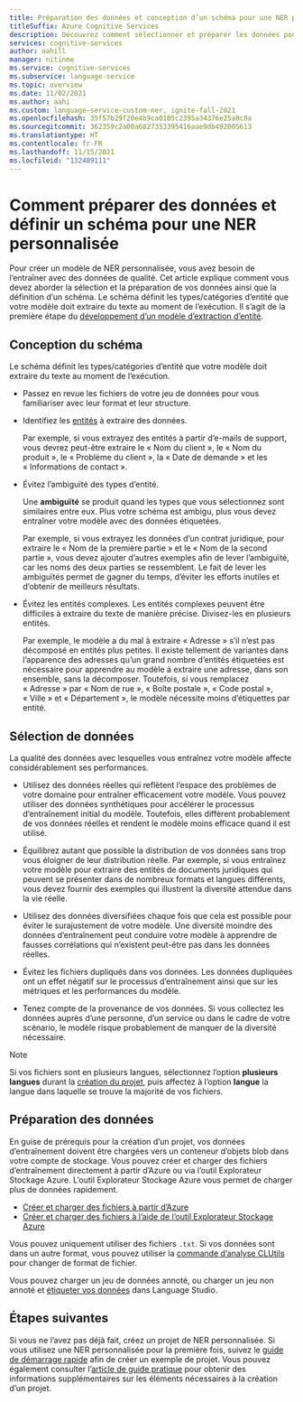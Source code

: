 ```yaml
---
title: Préparation des données et conception d’un schéma pour une NER personnalisée
titleSuffix: Azure Cognitive Services
description: Découvrez comment sélectionner et préparer les données pour réussir à créer des projets de NER personnalisée.
services: cognitive-services
author: aahill
manager: nitinme
ms.service: cognitive-services
ms.subservice: language-service
ms.topic: overview
ms.date: 11/02/2021
ms.author: aahi
ms.custom: language-service-custom-ner, ignite-fall-2021
ms.openlocfilehash: 35f57b29f20e4b9ca0105c2395a34376e25a8c8a
ms.sourcegitcommit: 362359c2a00a6827353395416aae9db492005613
ms.translationtype: HT
ms.contentlocale: fr-FR
ms.lasthandoff: 11/15/2021
ms.locfileid: "132489111"
---
```

# <a name="how-to-prepare-data-and-define-a-schema-for-custom-ner"></a>Comment préparer des données et définir un schéma pour une NER personnalisée

Pour créer un modèle de NER personnalisée, vous avez besoin de l’entraîner avec des données de qualité. Cet article explique comment vous devez aborder la sélection et la préparation de vos données ainsi que la définition d’un schéma. Le schéma définit les types/catégories d’entité que votre modèle doit extraire du texte au moment de l’exécution. Il s’agit de la première étape du [développement d’un modèle d’extraction d’entité](../overview.md#application-development-lifecycle).

## <a name="schema-design"></a>Conception du schéma

Le schéma définit les types/catégories d’entité que votre modèle doit extraire du texte au moment de l’exécution.

* Passez en revue les fichiers de votre jeu de données pour vous familiariser avec leur format et leur structure.

* Identifiez les [entités](../glossary.md#entity) à extraire des données.

    Par exemple, si vous extrayez des entités à partir d’e-mails de support, vous devrez peut-être extraire le « Nom du client », le « Nom du produit », le « Problème du client », la « Date de demande » et les « Informations de contact ».

* Évitez l’ambiguïté des types d’entité.

    Une **ambiguïté** se produit quand les types que vous sélectionnez sont similaires entre eux. Plus votre schéma est ambigu, plus vous devez entraîner votre modèle avec des données étiquetées.

    Par exemple, si vous extrayez les données d’un contrat juridique, pour extraire le « Nom de la première partie » et le « Nom de la second partie », vous devez ajouter d’autres exemples afin de lever l’ambiguïté, car les noms des deux parties se ressemblent. Le fait de lever les ambiguïtés permet de gagner du temps, d’éviter les efforts inutiles et d’obtenir de meilleurs résultats.

* Évitez les entités complexes. Les entités complexes peuvent être difficiles à extraire du texte de manière précise. Divisez-les en plusieurs entités.

    Par exemple, le modèle a du mal à extraire « Adresse » s’il n’est pas décomposé en entités plus petites. Il existe tellement de variantes dans l’apparence des adresses qu’un grand nombre d’entités étiquetées est nécessaire pour apprendre au modèle à extraire une adresse, dans son ensemble, sans la décomposer. Toutefois, si vous remplacez « Adresse » par « Nom de rue », « Boîte postale », « Code postal », « Ville » et « Département », le modèle nécessite moins d’étiquettes par entité.

## <a name="data-selection"></a>Sélection de données

La qualité des données avec lesquelles vous entraînez votre modèle affecte considérablement ses performances.

* Utilisez des données réelles qui reflètent l’espace des problèmes de votre domaine pour entraîner efficacement votre modèle. Vous pouvez utiliser des données synthétiques pour accélérer le processus d’entraînement initial du modèle. Toutefois, elles diffèrent probablement de vos données réelles et rendent le modèle moins efficace quand il est utilisé.

* Équilibrez autant que possible la distribution de vos données sans trop vous éloigner de leur distribution réelle. Par exemple, si vous entraînez votre modèle pour extraire des entités de documents juridiques qui peuvent se présenter dans de nombreux formats et langues différents, vous devez fournir des exemples qui illustrent la diversité attendue dans la vie réelle.

* Utilisez des données diversifiées chaque fois que cela est possible pour éviter le surajustement de votre modèle. Une diversité moindre des données d’entraînement peut conduire votre modèle à apprendre de fausses corrélations qui n’existent peut-être pas dans les données réelles. 
 
* Évitez les fichiers dupliqués dans vos données. Les données dupliquées ont un effet négatif sur le processus d’entraînement ainsi que sur les métriques et les performances du modèle. 

* Tenez compte de la provenance de vos données. Si vous collectez les données auprès d’une personne, d’un service ou dans le cadre de votre scénario, le modèle risque probablement de manquer de la diversité nécessaire. 

> [!NOTE]
> Si vos fichiers sont en plusieurs langues, sélectionnez l’option **plusieurs langues** durant la [création du projet](../quickstart.md), puis affectez à l’option **langue** la langue dans laquelle se trouve la majorité de vos fichiers.

## <a name="data-preparation"></a>Préparation des données

En guise de prérequis pour la création d’un projet, vos données d’entraînement doivent être chargées vers un conteneur d’objets blob dans votre compte de stockage. Vous pouvez créer et charger des fichiers d’entraînement directement à partir d’Azure ou via l’outil Explorateur Stockage Azure. L’outil Explorateur Stockage Azure vous permet de charger plus de données rapidement.  

* [Créer et charger des fichiers à partir d’Azure](/azure/storage/blobs/storage-quickstart-blobs-portal#create-a-container)
* [Créer et charger des fichiers à l’aide de l’outil Explorateur Stockage Azure](/azure/vs-azure-tools-storage-explorer-blobs)

Vous pouvez uniquement utiliser des fichiers `.txt`. Si vos données sont dans un autre format, vous pouvez utiliser la [commande d’analyse CLUtils](https://github.com/microsoft/CognitiveServicesLanguageUtilities/blob/main/CustomTextAnalytics.CLUtils/Solution/CogSLanguageUtilities.ViewLayer.CliCommands/Commands/ParseCommand/README.md) pour changer de format de fichier.

 Vous pouvez charger un jeu de données annoté, ou charger un jeu non annoté et [étiqueter vos données](../how-to/tag-data.md) dans Language Studio. 
 
## <a name="next-steps"></a>Étapes suivantes

Si vous ne l’avez pas déjà fait, créez un projet de NER personnalisée. Si vous utilisez une NER personnalisée pour la première fois, suivez le [guide de démarrage rapide](../quickstart.md) afin de créer un exemple de projet. Vous pouvez également consulter l’[article de guide pratique](../how-to/create-project.md) pour obtenir des informations supplémentaires sur les éléments nécessaires à la création d’un projet. 

